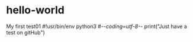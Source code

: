 # hello-world
My first test01
#!usr/bin/env python3
#-*-coding=utf-8-*-
print("Just have a test on gitHub")
